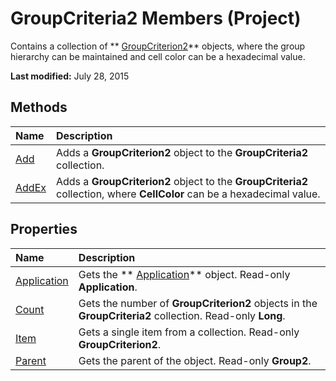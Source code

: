 
# GroupCriteria2 Members (Project)
Contains a collection of  ** [GroupCriterion2](06047a9d-a9db-43e0-e759-e24560da7128.md)** objects, where the group hierarchy can be maintained and cell color can be a hexadecimal value.

 **Last modified:** July 28, 2015


## Methods



|**Name**|**Description**|
|:-----|:-----|
| [Add](c10914c1-eda2-128e-0c5d-056ee51a9076.md)|Adds a  **GroupCriterion2** object to the **GroupCriteria2** collection.|
| [AddEx](8474aa63-bf63-be29-86ef-177d8105e105.md)|Adds a  **GroupCriterion2** object to the **GroupCriteria2** collection, where **CellColor** can be a hexadecimal value.|

## Properties



|**Name**|**Description**|
|:-----|:-----|
| [Application](6d78ec8f-6ff2-97b8-16e4-e45bc1a096a6.md)|Gets the  ** [Application](8eb91712-7784-a102-38c0-19bb056c27e9.md)** object. Read-only **Application**.|
| [Count](bc6cbef6-3921-a0e5-a6a3-c5f116d2c64a.md)|Gets the number of  **GroupCriterion2** objects in the **GroupCriteria2** collection. Read-only **Long**.|
| [Item](ce9c6980-3c3f-97a3-e6d0-3420ac08b389.md)|Gets a single item from a collection. Read-only  **GroupCriterion2**.|
| [Parent](75d6f98f-99ec-a4eb-f7b9-aac39c9e7fc8.md)|Gets the parent of the object. Read-only  **Group2**.|
